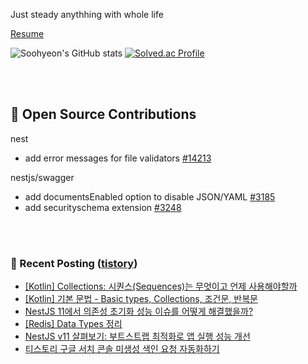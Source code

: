 Just steady anythhing with whole life

[Resume](https://patch-waiter-7c4.notion.site/Backend-Engineer-9e9f886bd1c24018bf1b8eec81ed14eb)

![Soohyeon's GitHub stats](https://github-readme-stats.vercel.app/api?username=mag123c&show_icons=true&theme=dark)
[![Solved.ac Profile](http://mazassumnida.wtf/api/v2/generate_badge?boj=diehreo)](https://solved.ac/diehreo/)

<br>
<br>

## 📖 Open Source Contributions
nest
- add error messages for file validators [#14213](https://github.com/nestjs/nest/pull/14213)
 
nestjs/swagger
- add documentsEnabled option to disable JSON/YAML [#3185](https://github.com/nestjs/swagger/pull/3185)
- add securityschema extension [#3248](https://github.com/nestjs/swagger/pull/3248)


<br>
<br>



### 📕 Recent Posting ([tistory](https://mag1c.tistory.com))
- [[Kotlin] Collections: 시퀀스(Sequences)는 무엇이고 언제 사용해야할까](https://mag1c.tistory.com/559)</br>
- [[Kotlin] 기본 문법 - Basic types, Collections, 조건문, 반복문](https://mag1c.tistory.com/558)</br>
- [NestJS 11에서 의존성 초기화 성능 이슈를 어떻게 해결했을까?](https://mag1c.tistory.com/556)</br>
- [[Redis] Data Types 정리](https://mag1c.tistory.com/555)</br>
- [NestJS v11 살펴보기: 부트스트랩 최적화로 앱 실행 성능 개선](https://mag1c.tistory.com/553)</br>
- [티스토리 구글 서치 콘솔 미생성 색인 요청 자동화하기](https://mag1c.tistory.com/554)</br>
